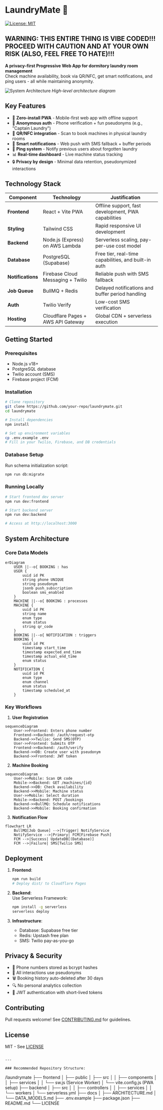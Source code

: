 # LaundryMate 🧺
[![License: MIT](https://img.shields.io/badge/License-MIT-yellow.svg)](https://opensource.org/licenses/MIT)

## WARNING: THIS ENTIRE THING IS VIBE CODED!!! PROCEED WITH CAUTION AND AT YOUR OWN RISK (ALSO, FEEL FREE TO HATE)!!!

**A privacy-first Progressive Web App for dormitory laundry room management**  
Check machine availability, book via QR/NFC, get smart notifications, and ping users - all while maintaining anonymity.

![System Architecture](architecture-diagram.png) *High-level architecture diagram*

## Key Features
- 📱 **Zero-install PWA** - Mobile-first web app with offline support
- 🔐 **Anonymous auth** - Phone verification + fun pseudonyms (e.g., "Captain Laundry")
- 🧩 **QR/NFC integration** - Scan to book machines in physical laundry rooms
- 🔔 **Smart notifications** - Web push with SMS fallback + buffer periods
- 🏓 **Ping system** - Notify previous users about forgotten laundry
- 📊 **Real-time dashboard** - Live machine status tracking
- 🔒 **Privacy by design** - Minimal data retention, pseudonymized interactions

## Technology Stack
| Component              | Technology                          | Justification                                                                 |
|------------------------|-------------------------------------|-------------------------------------------------------------------------------|
| **Frontend**           | React + Vite PWA                    | Offline support, fast development, PWA capabilities                           |
| **Styling**            | Tailwind CSS                        | Rapid responsive UI development                                               |
| **Backend**            | Node.js (Express) on AWS Lambda     | Serverless scaling, pay-per-use cost model                                    |
| **Database**           | PostgreSQL (Supabase)               | Free tier, real-time capabilities, and built-in auth                          |
| **Notifications**      | Firebase Cloud Messaging + Twilio   | Reliable push with SMS fallback                                               |
| **Job Queue**          | BullMQ + Redis                      | Delayed notifications and buffer period handling                              |
| **Auth**               | Twilio Verify                       | Low-cost SMS verification                                                     |
| **Hosting**            | Cloudflare Pages + AWS API Gateway  | Global CDN + serverless execution                                             |

## Getting Started

### Prerequisites
- Node.js v18+
- PostgreSQL database
- Twilio account (SMS)
- Firebase project (FCM)

### Installation
```bash
# Clone repository
git clone https://github.com/your-repo/laundrymate.git
cd laundrymate

# Install dependencies
npm install

# Set up environment variables
cp .env.example .env
# Fill in your Twilio, Firebase, and DB credentials
```

### Database Setup
Run schema initialization script:
```bash
npm run db:migrate
```

### Running Locally
```bash
# Start frontend dev server
npm run dev:frontend

# Start backend server
npm run dev:backend

# Access at http://localhost:3000
```

## System Architecture
### Core Data Models
```mermaid
erDiagram
    USER ||--o{ BOOKING : has
    USER {
        uuid id PK
        string phone UNIQUE
        string pseudonym
        jsonb push_subscription
        boolean sms_enabled
    }
    MACHINE ||--o{ BOOKING : processes
    MACHINE {
        uuid id PK
        string name
        enum type
        enum status
        string qr_code
    }
    BOOKING ||--o{ NOTIFICATION : triggers
    BOOKING {
        uuid id PK
        timestamp start_time
        timestamp expected_end_time
        timestamp actual_end_time
        enum status
    }
    NOTIFICATION {
        uuid id PK
        enum type
        enum channel
        enum status
        timestamp scheduled_at
    }
```

### Key Workflows
1. **User Registration**  
```mermaid
sequenceDiagram
    User->>Frontend: Enters phone number
    Frontend->>Backend: /auth/request-otp
    Backend->>Twilio: Send SMS(OTP)
    User->>Frontend: Submits OTP
    Frontend->>Backend: /auth/verify
    Backend->>DB: Create user with pseudonym
    Backend->>Frontend: JWT token
```

2. **Machine Booking**  
```mermaid
sequenceDiagram
    User->>Mobile: Scan QR code
    Mobile->>Backend: GET /machines/{id}
    Backend->>DB: Check availability
    Backend->>Mobile: Machine status
    User->>Mobile: Select duration
    Mobile->>Backend: POST /bookings
    Backend->>BullMQ: Schedule notifications
    Backend->>Mobile: Booking confirmation
```

3. **Notification Flow**  
```mermaid
flowchart LR
    BullMQ[Job Queue] -->|Trigger| NotifyService
    NotifyService -->|Primary| FCM[Firebase Push]
    FCM -->|Success| UpdateDB[(Database)]
    FCM -->|Failure| SMS[Twilio SMS]
```

## Deployment
1. **Frontend**:  
   ```bash
   npm run build
   # Deploy dist/ to Cloudflare Pages
   ```
   
2. **Backend**:  
   Use Serverless Framework:
   ```bash
   npm install -g serverless
   serverless deploy
   ```

3. **Infrastructure**:  
   - Database: Supabase free tier  
   - Redis: Upstash free plan  
   - SMS: Twilio pay-as-you-go  

## Privacy & Security
- 🔏 Phone numbers stored as bcrypt hashes
- 🪪 All interactions use pseudonyms
- 🗑️ Booking history auto-deleted after 30 days
- 🔍 No personal analytics collection
- 🔑 JWT authentication with short-lived tokens

## Contributing
Pull requests welcome! See [CONTRIBUTING.md](CONTRIBUTING.md) for guidelines.

## License
MIT - See [LICENSE](LICENSE)
```

---

### Recommended Repository Structure:
```
/laundrymate
├── frontend
│   ├── public
│   ├── src
│   │   ├── components
│   │   ├── services
│   │   └── sw.js (Service Worker)
│   └── vite.config.js (PWA setup)
├── backend
│   ├── src
│   │   ├── controllers
│   │   ├── services
│   │   └── workers
│   └── serverless.yml
├── docs
│   ├── ARCHITECTURE.md
│   └── DATA_MODELS.md
├── .env.example
├── package.json
├── README.md
└── LICENSE
```
